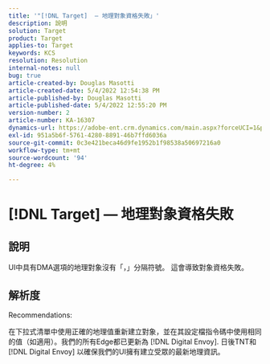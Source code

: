 ```yaml
---
title: '"[!DNL Target]  — 地理對象資格失敗」'
description: 說明
solution: Target
product: Target
applies-to: Target
keywords: KCS
resolution: Resolution
internal-notes: null
bug: true
article-created-by: Douglas Masotti
article-created-date: 5/4/2022 12:54:38 PM
article-published-by: Douglas Masotti
article-published-date: 5/4/2022 12:55:20 PM
version-number: 2
article-number: KA-16307
dynamics-url: https://adobe-ent.crm.dynamics.com/main.aspx?forceUCI=1&pagetype=entityrecord&etn=knowledgearticle&id=0a1d1459-a9cb-ec11-a7b6-6045bd00d7cd
exl-id: 951a5b6f-5761-4280-8891-46b7ffd6036a
source-git-commit: 0c3e421beca46d9fe1952b1f98538a50697216a0
workflow-type: tm+mt
source-wordcount: '94'
ht-degree: 4%

---
```


# [!DNL Target]  — 地理對象資格失敗

## 說明


UI中具有DMA選項的地理對象沒有「，」分隔符號。 這會導致對象資格失敗。


## 解析度


Recommendations:

在下拉式清單中使用正確的地理值重新建立對象，並在其設定檔指令碼中使用相同的值（如適用）。我們的所有Edge都已更新為 [!DNL Digital Envoy]. 日後TNT和 [!DNL Digital Envoy] 以確保我們的UI擁有建立受眾的最新地理資訊。
